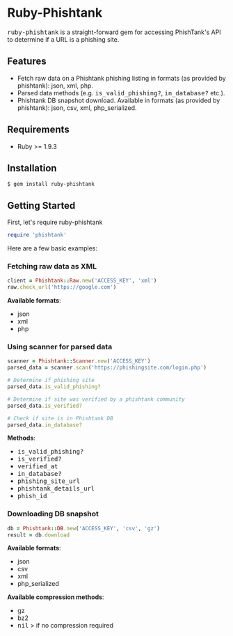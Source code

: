 # Ruby-Phishtank
<tt>ruby-phishtank</tt> is a straight-forward gem for accessing PhishTank's API to determine if a URL is a phishing site.

## Features
- Fetch raw data on a Phishtank phishing listing in formats (as provided by phishtank): json, xml, php.
- Parsed data methods (e.g. <tt>is_valid_phishing?</tt>, <tt>in_database?</tt> etc.).
- Phishtank DB snapshot download. Available in formats (as provided by phishtank): json, csv, xml, php_serialized.

## Requirements

* Ruby >= 1.9.3

## Installation

```shell
$ gem install ruby-phishtank
```

## Getting Started

First, let's require ruby-phishtank
```ruby
require 'phishtank'
```
Here are a few basic examples:

### Fetching raw data as XML
```ruby
client = Phishtank::Raw.new('ACCESS_KEY', 'xml')
raw.check_url('https://google.com')
```
<b>Available formats</b>:
* json
* xml
* php

### Using scanner for parsed data
```ruby
scanner = Phishtank::Scanner.new('ACCESS_KEY')
parsed_data = scanner.scan('https://phishingsite.com/login.php')

# Determine if phishing site
parsed_data.is_valid_phishing?

# Determine if site was verified by a phishtank community
parsed_data.is_verified?

# Check if site is in Phishtank DB
parsed_data.in_database?
```
<b>Methods</b>:
* <tt>is_valid_phishing?</tt>
* <tt>is_verified?</tt>
* <tt>verified_at</tt>
* <tt>in_database?</tt>
* <tt>phishing_site_url</tt>
* <tt>phishtank_details_url</tt>
* <tt>phish_id</tt>

### Downloading DB snapshot
```ruby
db = Phishtank::DB.new('ACCESS_KEY', 'csv', 'gz')
result = db.download
```
<b>Available formats</b>:
* json
* csv
* xml
* php_serialized
 
<b>Available compression methods</b>:
* gz
* bz2
* <tt>nil</tt> > if no compression required
